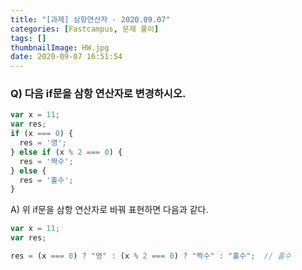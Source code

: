 ```yaml
---
title: "[과제] 삼항연산자 - 2020.09.07"
categories: [Fastcampus, 문제 풀이]
tags: []
thumbnailImage: HW.jpg
date: 2020-09-07 16:51:54
---
```


<!-- more -->

<!-- excerpt -->
### Q) 다음 if문을 삼항 연산자로 변경하시오.

```js
var x = 11;
var res;
if (x === 0) {
  res = '영';
} else if (x % 2 === 0) {
  res = '짝수';
} else {
  res = '홀수';
}
```

A) 위 if문을 삼항 연산자로 바꿔 표현하면 다음과 같다.

```js
var x = 11;
var res;

res = (x === 0) ? "영" : (x % 2 === 0) ? "짝수" : "홀수";  // 홀수
```